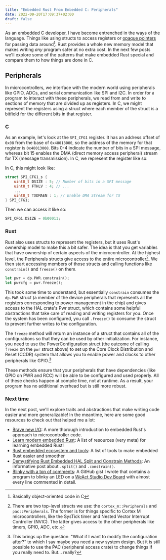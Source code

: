 ```yaml
---
title: "Embedded Rust From Embedded C: Peripherals"
date: 2022-09-20T17:09:37+02:00
draft: false
---
```


As an embedded C developer, I have become entrenched in the ways of the
language. Things like using structs to access registers or [opaque pointers] for
passing data around[^1]. Rust provides a whole new memory model that makes
writing _any_ program safer at no extra cost. In the next few posts we'll
explore some of the patterns that make embedded Rust special and compare them to
how things are done in C.

[opaque pointers]: https://interrupt.memfault.com/blog/opaque-pointers
[^1]: Basically object-oriented code in C

## Peripherals

In microcontrollers, we interface with the modern world using peripherals like
GPIO, ADCs, and serial communication like SPI and I2C. In order for a program to
interact with these peripherals, we read from and write to sections of memory
that are divided up as registers. In C, we might represent the registers using a
struct where each member of the struct is a bitfield for the different bits in
that register.

### C

As an example, let's look at the `SPI_CFG1` register. It has an address
offset of `0x08` from the base of `0x40013000`, so the address of the memory for
that register is `0x40013008`. Bits 0-4 indicate the number of bits in a SPI
message, whereas bit 15 enables the DMA (direct memory access peripheral) stream
for TX (message transmission). In C, we represent the register like so:

In C, this might look like:

```c
struct SPI_CFG1_s {
    uint8_t DSIZE : 5; // Number of bits in a SPI message
    uint8_t FTHLV : 4; // ...
    ...
    uint8_t TXDMAEN : 1; // Enable DMA Stream for TX
} SPI_CFG1;
```

Then we can access it like so:

```c
SPI_CFG1.DSIZE = 0b00011;
```

### Rust

Rust also uses structs to represent the registers, but it uses Rust's ownership
model to make this a bit safer. The idea is that you get variables that have
ownership of certain aspects of the microcontroller. At the highest level, the
Peripherals structs give access to the entire microcontroller[^2]. We then start
accessing members of those structs and calling functions like `constrain()` and
`freeze()` on them.

[^2]: There are two top-level structs we use: the `cortex_m::Peripherals` and
  `pac::Peripherals`. The former is for things specific to Cortex M
  microcontrollers, like the SysTick timer and Nested Vector Interrupt
  Controller (NVIC). The latter gives access to the other peripherals like
  timers, GPIO, ADC, etc.

```rust
let pwr = dp.PWR.constrain();
let pwrcfg = pwr.freeze();
```

This took some time to understand, but essentially `constrain` consumes the
`dp.PWR` struct (a member of the device peripherals that represents all the
registers corresponding to power management in the chip) and gives access to the
HAL crate's Pwr struct, which contains some helpful abstractions that take care
of reading and writing registers for you. Once the system has been configured,
you call `.freeze()` to consume the struct to prevent further writes to the
configuration.

The `freeze` method will return an instance of a struct that contains all of the
configurations so that they can be used by other initialization. For instance,
you need to use the PowerConfiguration struct (the outcome of calling `freeze`
on the `pwr` struct above) to set up the Core Clock Distribution and Reset
(CCDR) system that allows you to enable power and clocks to other peripherals
like GPIO.[^3]

[^3]: This brings up the question: "What if I want to modify the configuration
  after?" to which I say maybe you need a new system design. But it is still
  possible to use the PAC (peripheral access crate) to change things if you
  really need to. But... really?

These methods ensure that your peripherals that have dependencies (like GPIO on
PWR and RCC) will be able to be configured and used properly. All of these
checks happen at compile time, not at runtime. As a result, your program has no
additional overhead but is still more robust.

### Next time

In the next post, we'll explore traits and abstractions that make writing code
easier and more generalizable! In the meantime, here are some good resources to
check out that helped me a lot:

* [Brave new I/O]: A more thorough introduction to embedded Rust's approach to
  microcontroller code.
* [Learn modern embedded Rust]: A list of resources (very meta) for learning
  embedded Rust!
* [Rust embedded ecosystem and tools]: A list of tools to make embedded Rust
  easier and smoother
* [Demystifying Rust Embedded HAL Split and Constrain Methods]: An informative
  post about `.split()` and `.constrain()`.
* [Blinky with a ton of comments]: A GitHub gist I wrote that contains a program
  to blinky an LED on a [WeAct Studio Dev Board] with almost every line
  commented in detail.

[Brave new I/O]: https://blog.japaric.io/brave-new-io/
[Learn modern embedded Rust]: https://github.com/joaocarvalhoopen/How_to_learn_modern_Rust#embedded-rust
[Rust embedded ecosystem and tools]: https://www.anyleaf.org/blog/rust-embedded-ecosystem-and-tools
[WeAct Studio Dev Board]: https://www.adafruit.com/product/5032
[Blinky with a ton of comments]: https://gist.github.com/jack-greenberg/1ad01de50bb7ce3f76c9a3cbf9f66c97
[Demystifying Rust Embedded HAL Split and Constrain Methods]: https://dev.to/apollolabsbin/demystifying-rust-embedded-hal-split-and-constrain-methods-591e
